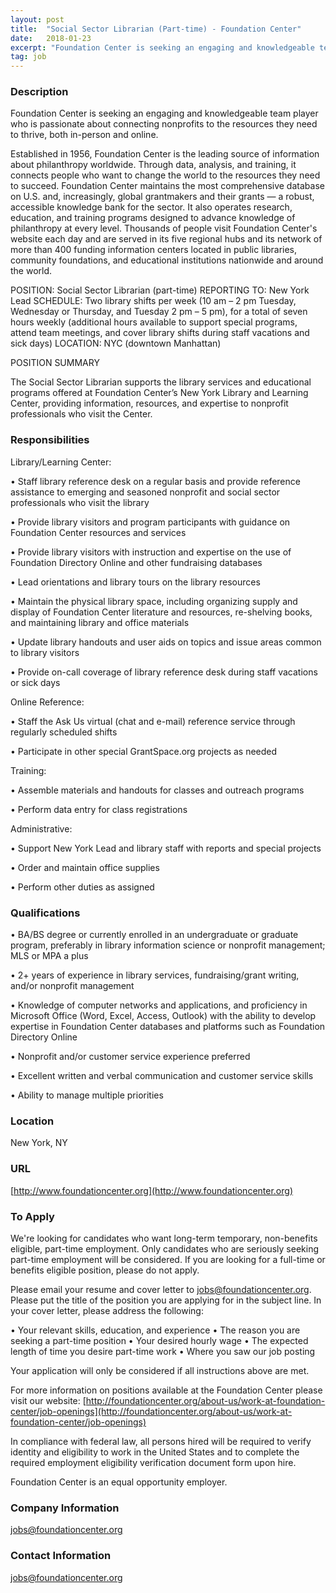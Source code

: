 ```yaml
---
layout: post
title:  "Social Sector Librarian (Part-time) - Foundation Center"
date:   2018-01-23
excerpt: "Foundation Center is seeking an engaging and knowledgeable team player who is passionate about connecting nonprofits to the resources they need to thrive, both in-person and online. Established in 1956, Foundation Center is the leading source of information about philanthropy worldwide. Through data, analysis, and training, it connects people who..."
tag: job
---
```


### Description   

Foundation Center is seeking an engaging and knowledgeable team player who is passionate about connecting nonprofits to the resources they need to thrive, both in-person and online. 

Established in 1956, Foundation Center is the leading source of information about philanthropy worldwide. Through data, analysis, and training, it connects people who want to change the world to the resources they need to succeed. Foundation Center maintains the most comprehensive database on U.S. and, increasingly, global grantmakers and their grants — a robust, accessible knowledge bank for the sector. It also operates research, education, and training programs designed to advance knowledge of philanthropy at every level. Thousands of people visit Foundation Center's website each day and are served in its five regional hubs and its network of more than 400 funding information centers located in public libraries, community foundations, and educational institutions nationwide and around the world.

POSITION:  Social Sector Librarian (part-time)
REPORTING TO:  New York Lead 
SCHEDULE:  Two library shifts per week (10 am – 2 pm Tuesday, Wednesday or Thursday, and Tuesday 2 pm – 5 pm), for a total of seven hours weekly (additional hours available to support special programs, attend team meetings, and cover library shifts during staff vacations and sick days)
LOCATION: NYC (downtown Manhattan)

POSITION SUMMARY

The Social Sector Librarian supports the library services and educational programs offered at Foundation Center’s New York Library and Learning Center, providing information, resources, and expertise to nonprofit professionals who visit the Center.



### Responsibilities   

Library/Learning Center: 

• 	Staff library reference desk on a regular basis and provide reference assistance to emerging and seasoned nonprofit and social sector professionals who visit the library

• 	Provide library visitors and program participants with guidance on Foundation Center resources and services

• 	Provide library visitors  with instruction and expertise on the use of Foundation Directory Online and other fundraising databases

• 	Lead orientations and library tours on the library resources 

• 	Maintain the physical library space, including organizing supply and display of Foundation Center literature and resources, re-shelving books, and maintaining library and office materials 

• 	Update library handouts and user aids on topics and issue areas common to library visitors

• 	Provide on-call coverage of library reference desk during staff vacations or sick days

Online Reference: 

• 	Staff the Ask Us virtual (chat and e-mail) reference service through regularly scheduled shifts 

• 	Participate in other special GrantSpace.org projects as needed 

Training:

• 	Assemble materials and handouts for classes and outreach programs 

• 	Perform data entry for class registrations 

Administrative: 

• 	Support New York Lead and library staff with reports and special projects

• 	Order and maintain office supplies 

• 	Perform other duties as assigned 



### Qualifications   


• 	BA/BS degree or currently enrolled in an undergraduate or graduate program, preferably in library information science or nonprofit management; MLS or MPA a plus

• 	2+ years of experience in library services, fundraising/grant writing, and/or nonprofit management

• 	Knowledge of computer networks and applications, and proficiency in Microsoft Office (Word, Excel, Access, Outlook) with the ability to develop expertise in Foundation Center databases and platforms such as Foundation Directory Online

• 	Nonprofit and/or customer service experience preferred

• 	Excellent written and verbal communication and customer service skills

• 	Ability to manage multiple priorities





### Location   

New York, NY


### URL   

[http://www.foundationcenter.org](http://www.foundationcenter.org)

### To Apply   

We're looking for candidates who want long-term temporary, non-benefits eligible, part-time employment. Only candidates who are seriously seeking part-time employment will be considered. If you are looking for a full-time or benefits eligible position, please do not apply.

Please email your resume and cover letter to jobs@foundationcenter.org.  Please put the title of the position you are applying for in the subject line.  In your cover letter, please address the following:

•	Your relevant skills, education, and experience
•	The reason you are seeking a part-time position
•	Your desired hourly wage
•	The expected length of time you desire part-time work
•	Where you saw our job posting

Your application will only be considered if all instructions above are met.

For more information on positions available at the Foundation Center please visit our website: [http://foundationcenter.org/about-us/work-at-foundation-center/job-openings](http://foundationcenter.org/about-us/work-at-foundation-center/job-openings)

In compliance with federal law, all persons hired will be required to verify identity and eligibility to work in the United States and to complete the required employment eligibility verification document form upon hire.

Foundation Center is an equal opportunity employer. 



### Company Information   

jobs@foundationcenter.org


### Contact Information   

jobs@foundationcenter.org

